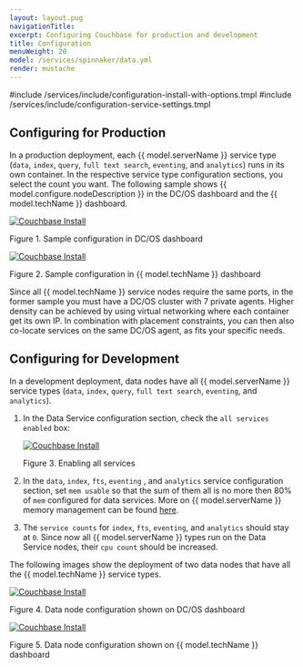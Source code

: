 ```yaml
---
layout: layout.pug
navigationTitle:
excerpt: Configuring Couchbase for production and development
title: Configuration
menuWeight: 20
model: /services/spinnaker/data.yml
render: mustache
---
```


#include /services/include/configuration-install-with-options.tmpl
#include /services/include/configuration-service-settings.tmpl

## Configuring for Production
In a production deployment, each {{ model.serverName }} service type (`data`, `index`, `query`, `full text search`, `eventing`, and `analytics`) runs in its own container. In the respective service type configuration sections, you select the count you want. The following sample shows {{ model.configure.nodeDescription }} in the DC/OS dashboard and the {{ model.techName }} dashboard.

[<img src="/services/couchbase/0.2.0-5.5.0/img/couch_prod_conf_1.png" alt="Couchbase Install"/>](/services/couchbase/0.2.0-5.5.0/img/couch_prod_conf_1.png)

Figure 1. Sample configuration in DC/OS dashboard

[<img src="/services/couchbase/0.2.0-5.5.0/img/couch_prod_conf_2.png" alt="Couchbase Install"/>](/services/couchbase/0.2.0-5.5.0/img/couch_prod_conf_2.png)

Figure 2. Sample configuration in {{ model.techName }} dashboard

Since all {{ model.techName }} service nodes require the same ports, in the former sample you must have a DC/OS cluster with 7 private agents. Higher density can be achieved by using virtual networking where each container get its own IP. In combination with placement constraints, you can then also co-locate services on the same DC/OS agent, as fits your specific needs.

## Configuring for Development
In a development deployment, data nodes have all {{ model.serverName }} service types (`data`, `index`, `query`, `full text search`, `eventing`, and `analytics`).

1. In the Data Service configuration section, check the `all services enabled` box:

    [<img src="/services/couchbase/0.2.0-5.5.0/img/couch_dev_conf_1.png" alt="Couchbase Install"/>](/services/couchbase/0.2.0-5.5.0/img/couch_dev_conf_1.png)

    Figure 3. Enabling all services

2. In the `data`, `index`, `fts`, `eventing` , and `analytics` service configuration section, set `mem usable` so that the sum of them all is no more then 80% of `mem` configured for data services. More on {{ model.serverName }} memory management can be found [here](https://developer.couchbase.com/documentation/server/current/understanding-couchbase/buckets-memory-and-storage/memory.html).

3. The `service counts` for `index`, `fts`, `eventing`, and `analytics` should stay at `0`. Since now all {{ model.serverName }} types run on the Data Service nodes, their `cpu count` should be increased.

The following images show the deployment of two data nodes that have all the {{ model.techName }} service types.

[<img src="/services/couchbase/0.2.0-5.5.0/img/couch_dev_conf_2.png" alt="Couchbase Install"/>](/services/couchbase/0.2.0-5.5.0/img/couch_dev_conf_2.png)

Figure 4. Data node configuration shown on DC/OS dashboard

[<img src="/services/couchbase/0.2.0-5.5.0/img/couch_dev_conf_3.png" alt="Couchbase Install"/>](/services/couchbase/0.2.0-5.5.0/img/couch_dev_conf_3.png)

Figure 5. Data node configuration shown on {{ model.techName }} dashboard
